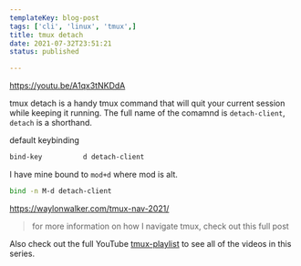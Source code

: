 ```yaml
---
templateKey: blog-post
tags: ['cli', 'linux', 'tmux',]
title: tmux detach
date: 2021-07-32T23:51:21
status: published

---
```


https://youtu.be/A1qx3tNKDdA

tmux detach is a handy tmux command that will quit your current session while
keeping it running. The full name of the comamnd is `detach-client`, `detach`
is a shorthand.

default keybinding

``` bash
bind-key          d detach-client
```

I have mine bound to `mod+d` where mod is alt.

``` bash
bind -n M-d detach-client
```

https://waylonwalker.com/tmux-nav-2021/

> for more information on how I navigate tmux, check out this full post


Also check out the full YouTube
[tmux-playlist](https://www.youtube.com/playlist?list=PLTRNG6WIHETB4reAxbWza3CZeP9KL6Bkr)
to see all of the videos in this series.
